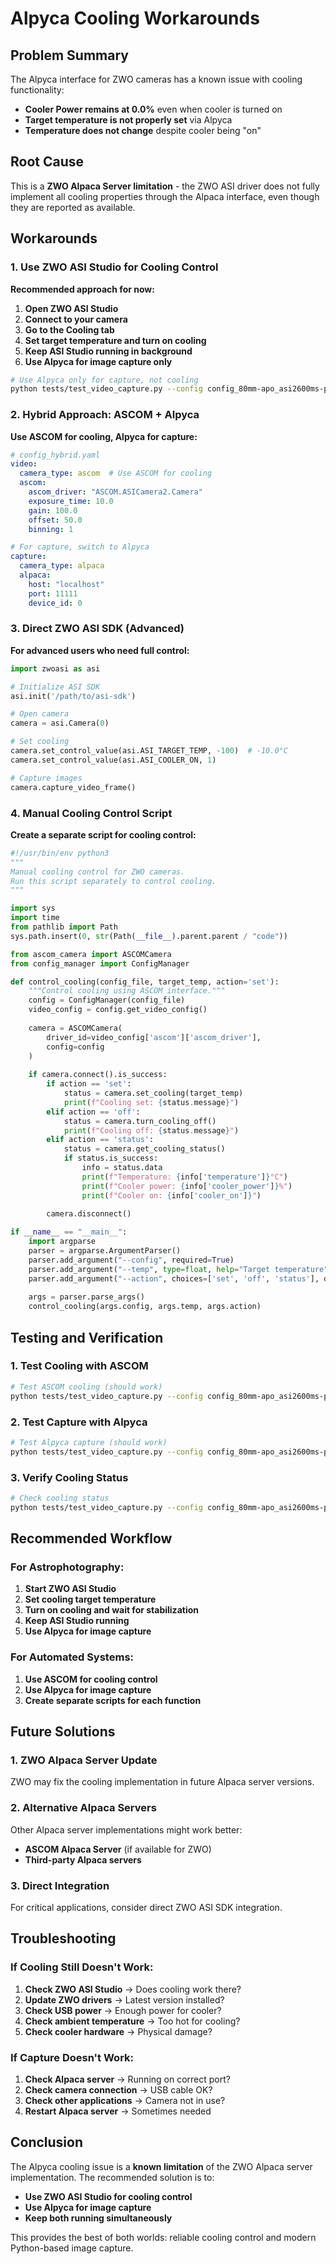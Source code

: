 # Alpyca Cooling Workarounds

## Problem Summary

The Alpyca interface for ZWO cameras has a known issue with cooling functionality:
- **Cooler Power remains at 0.0%** even when cooler is turned on
- **Target temperature is not properly set** via Alpyca
- **Temperature does not change** despite cooler being "on"

## Root Cause

This is a **ZWO Alpaca Server limitation** - the ZWO ASI driver does not fully implement all cooling properties through the Alpaca interface, even though they are reported as available.

## Workarounds

### 1. Use ZWO ASI Studio for Cooling Control

**Recommended approach for now:**

1. **Open ZWO ASI Studio**
2. **Connect to your camera**
3. **Go to the Cooling tab**
4. **Set target temperature and turn on cooling**
5. **Keep ASI Studio running in background**
6. **Use Alpyca for image capture only**

```bash
# Use Alpyca only for capture, not cooling
python tests/test_video_capture.py --config config_80mm-apo_asi2600ms-pro.yaml --action capture
```

### 2. Hybrid Approach: ASCOM + Alpyca

**Use ASCOM for cooling, Alpyca for capture:**

```yaml
# config_hybrid.yaml
video:
  camera_type: ascom  # Use ASCOM for cooling
  ascom:
    ascom_driver: "ASCOM.ASICamera2.Camera"
    exposure_time: 10.0
    gain: 100.0
    offset: 50.0
    binning: 1

# For capture, switch to Alpyca
capture:
  camera_type: alpaca
  alpaca:
    host: "localhost"
    port: 11111
    device_id: 0
```

### 3. Direct ZWO ASI SDK (Advanced)

**For advanced users who need full control:**

```python
import zwoasi as asi

# Initialize ASI SDK
asi.init('/path/to/asi-sdk')

# Open camera
camera = asi.Camera(0)

# Set cooling
camera.set_control_value(asi.ASI_TARGET_TEMP, -100)  # -10.0°C
camera.set_control_value(asi.ASI_COOLER_ON, 1)

# Capture images
camera.capture_video_frame()
```

### 4. Manual Cooling Control Script

**Create a separate script for cooling control:**

```python
#!/usr/bin/env python3
"""
Manual cooling control for ZWO cameras.
Run this script separately to control cooling.
"""

import sys
import time
from pathlib import Path
sys.path.insert(0, str(Path(__file__).parent.parent / "code"))

from ascom_camera import ASCOMCamera
from config_manager import ConfigManager

def control_cooling(config_file, target_temp, action='set'):
    """Control cooling using ASCOM interface."""
    config = ConfigManager(config_file)
    video_config = config.get_video_config()
    
    camera = ASCOMCamera(
        driver_id=video_config['ascom']['ascom_driver'],
        config=config
    )
    
    if camera.connect().is_success:
        if action == 'set':
            status = camera.set_cooling(target_temp)
            print(f"Cooling set: {status.message}")
        elif action == 'off':
            status = camera.turn_cooling_off()
            print(f"Cooling off: {status.message}")
        elif action == 'status':
            status = camera.get_cooling_status()
            if status.is_success:
                info = status.data
                print(f"Temperature: {info['temperature']}°C")
                print(f"Cooler power: {info['cooler_power']}%")
                print(f"Cooler on: {info['cooler_on']}")
        
        camera.disconnect()

if __name__ == "__main__":
    import argparse
    parser = argparse.ArgumentParser()
    parser.add_argument("--config", required=True)
    parser.add_argument("--temp", type=float, help="Target temperature")
    parser.add_argument("--action", choices=['set', 'off', 'status'], default='status')
    
    args = parser.parse_args()
    control_cooling(args.config, args.temp, args.action)
```

## Testing and Verification

### 1. Test Cooling with ASCOM

```bash
# Test ASCOM cooling (should work)
python tests/test_video_capture.py --config config_80mm-apo_asi2600ms-pro.yaml --action cooling --cooling-temp -10.0 --camera-type ascom
```

### 2. Test Capture with Alpyca

```bash
# Test Alpyca capture (should work)
python tests/test_video_capture.py --config config_80mm-apo_asi2600ms-pro.yaml --action capture --camera-type alpaca
```

### 3. Verify Cooling Status

```bash
# Check cooling status
python tests/test_video_capture.py --config config_80mm-apo_asi2600ms-pro.yaml --action cooling-status --camera-type ascom
```

## Recommended Workflow

### For Astrophotography:

1. **Start ZWO ASI Studio**
2. **Set cooling target temperature**
3. **Turn on cooling and wait for stabilization**
4. **Keep ASI Studio running**
5. **Use Alpyca for image capture**

### For Automated Systems:

1. **Use ASCOM for cooling control**
2. **Use Alpyca for image capture**
3. **Create separate scripts for each function**

## Future Solutions

### 1. ZWO Alpaca Server Update

ZWO may fix the cooling implementation in future Alpaca server versions.

### 2. Alternative Alpaca Servers

Other Alpaca server implementations might work better:
- **ASCOM Alpaca Server** (if available for ZWO)
- **Third-party Alpaca servers**

### 3. Direct Integration

For critical applications, consider direct ZWO ASI SDK integration.

## Troubleshooting

### If Cooling Still Doesn't Work:

1. **Check ZWO ASI Studio** → Does cooling work there?
2. **Update ZWO drivers** → Latest version installed?
3. **Check USB power** → Enough power for cooler?
4. **Check ambient temperature** → Too hot for cooling?
5. **Check cooler hardware** → Physical damage?

### If Capture Doesn't Work:

1. **Check Alpaca server** → Running on correct port?
2. **Check camera connection** → USB cable OK?
3. **Check other applications** → Camera not in use?
4. **Restart Alpaca server** → Sometimes needed

## Conclusion

The Alpyca cooling issue is a **known limitation** of the ZWO Alpaca server implementation. The recommended solution is to:

- **Use ZWO ASI Studio for cooling control**
- **Use Alpyca for image capture**
- **Keep both running simultaneously**

This provides the best of both worlds: reliable cooling control and modern Python-based image capture. 